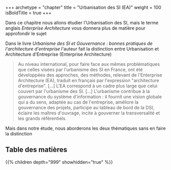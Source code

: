 +++
archetype = "chapter"
title = "Urbanisation des SI (EA)"
weight = 100
isBoldTitle = true
+++

Dans ce chapitre nous allons étudier l'Urbanisation des SI, mais le terme anglais *Enterprise Architecture* vous donnera plus de matière pour approfondir le sujet

Dans le livre *Urbanisme des SI et Gouvernance : bonnes pratiques de l'architecture d'entreprise* l'auteur fait la distinction entre Urbanisation et Architecture d'Entreprise (Enterprise Architecture) 
> Au niveau international, pour faire face aux mêmes problématiques que celles visées par l'urbanisme des SI en France, ont été développées des approches, des méthodes, relevant de l'Enterprise Architecture (EA), traduit en français par l'expression "architecture d'entreprise". [...] L'EA correspond à un cadre plus large que celui couvert par l'urbanisme des SI. [...] L'urbanisme contribue à la gouvernance du système d'information : il fournit une vision globale qui a du sens, adaptée au cas de l'entreprise, améliore la gouvernance des projets, participe au tableau de bord de la DSI, éclaire les maîtres d'ouvrage, incite à gouverner la transversalité et les grands référentiels.

Mais dans notre étude, nous aborderons les deux thématiques sans en faire la distinction

## Table des matières
{{% children depth="999" showhidden="true" %}}